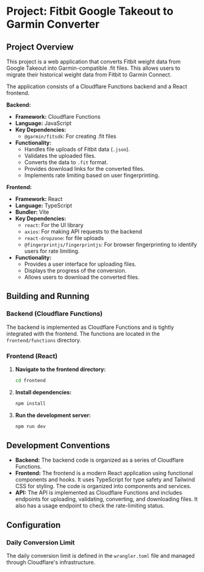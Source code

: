 # Project: Fitbit Google Takeout to Garmin Converter

## Project Overview

This project is a web application that converts Fitbit weight data from Google Takeout into Garmin-compatible .fit files. This allows users to migrate their historical weight data from Fitbit to Garmin Connect.

The application consists of a Cloudflare Functions backend and a React frontend.

**Backend:**

*   **Framework:** Cloudflare Functions
*   **Language:** JavaScript
*   **Key Dependencies:**
    *   `@garmin/fitsdk`: For creating .fit files
*   **Functionality:**
    *   Handles file uploads of Fitbit data (`.json`).
    *   Validates the uploaded files.
    *   Converts the data to `.fit` format.
    *   Provides download links for the converted files.
    *   Implements rate limiting based on user fingerprinting.

**Frontend:**

*   **Framework:** React
*   **Language:** TypeScript
*   **Bundler:** Vite
*   **Key Dependencies:**
    *   `react`: For the UI library
    *   `axios`: For making API requests to the backend
    *   `react-dropzone`: for file uploads
    *   `@fingerprintjs/fingerprintjs`: For browser fingerprinting to identify users for rate limiting.
*   **Functionality:**
    *   Provides a user interface for uploading files.
    *   Displays the progress of the conversion.
    *   Allows users to download the converted files.

## Building and Running

### Backend (Cloudflare Functions)

The backend is implemented as Cloudflare Functions and is tightly integrated with the frontend. The functions are located in the `frontend/functions` directory.

### Frontend (React)

1.  **Navigate to the frontend directory:**
    ```bash
    cd frontend
    ```
2.  **Install dependencies:**
    ```bash
    npm install
    ```
3.  **Run the development server:**
    ```bash
    npm run dev
    ```

## Development Conventions

*   **Backend:** The backend code is organized as a series of Cloudflare Functions.
*   **Frontend:** The frontend is a modern React application using functional components and hooks. It uses TypeScript for type safety and Tailwind CSS for styling. The code is organized into components and services.
*   **API:** The API is implemented as Cloudflare Functions and includes endpoints for uploading, validating, converting, and downloading files. It also has a usage endpoint to check the rate-limiting status.

## Configuration

### Daily Conversion Limit

The daily conversion limit is defined in the `wrangler.toml` file and managed through Cloudflare's infrastructure.